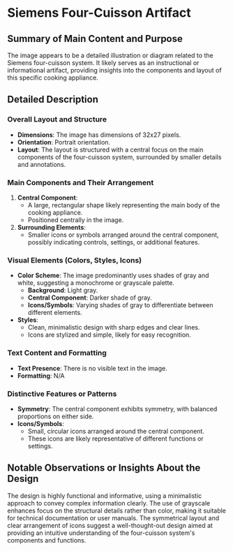 # Siemens Four-Cuisson Artifact

## Summary of Main Content and Purpose
The image appears to be a detailed illustration or diagram related to the Siemens four-cuisson system. It likely serves as an instructional or informational artifact, providing insights into the components and layout of this specific cooking appliance.

## Detailed Description

### Overall Layout and Structure
- **Dimensions**: The image has dimensions of 32x27 pixels.
- **Orientation**: Portrait orientation.
- **Layout**: The layout is structured with a central focus on the main components of the four-cuisson system, surrounded by smaller details and annotations.

### Main Components and Their Arrangement
1. **Central Component**:
   - A large, rectangular shape likely representing the main body of the cooking appliance.
   - Positioned centrally in the image.
2. **Surrounding Elements**:
   - Smaller icons or symbols arranged around the central component, possibly indicating controls, settings, or additional features.

### Visual Elements (Colors, Styles, Icons)
- **Color Scheme**: The image predominantly uses shades of gray and white, suggesting a monochrome or grayscale palette.
  - **Background**: Light gray.
  - **Central Component**: Darker shade of gray.
  - **Icons/Symbols**: Varying shades of gray to differentiate between different elements.
- **Styles**:
  - Clean, minimalistic design with sharp edges and clear lines.
  - Icons are stylized and simple, likely for easy recognition.

### Text Content and Formatting
- **Text Presence**: There is no visible text in the image.
- **Formatting**: N/A

### Distinctive Features or Patterns
- **Symmetry**: The central component exhibits symmetry, with balanced proportions on either side.
- **Icons/Symbols**:
  - Small, circular icons arranged around the central component.
  - These icons are likely representative of different functions or settings.

## Notable Observations or Insights About the Design

The design is highly functional and informative, using a minimalistic approach to convey complex information clearly. The use of grayscale enhances focus on the structural details rather than color, making it suitable for technical documentation or user manuals. The symmetrical layout and clear arrangement of icons suggest a well-thought-out design aimed at providing an intuitive understanding of the four-cuisson system's components and functions.